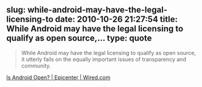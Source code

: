 slug: while-android-may-have-the-legal-licensing-to
date: 2010-10-26 21:27:54
title: While Android may have the legal licensing to qualify as open source,...
type: quote
---

> While Android may have the legal licensing to qualify as open source, it utterly fails on the equally important issues of transparency and community.

[Is Android Open? | Epicenter | Wired.com](http://m.wired.com/epicenter/2010/10/is-android-open/)
